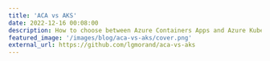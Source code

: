 ```yaml
---
title: 'ACA vs AKS'
date: 2022-12-16 00:08:00
description: How to choose between Azure Containers Apps and Azure Kubernetes Services ?
featured_image: '/images/blog/aca-vs-aks/cover.png'
external_url: https://github.com/lgmorand/aca-vs-aks
---
```


 